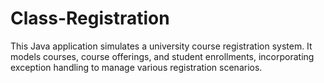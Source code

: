 # Class-Registration

This Java application simulates a university course registration system. It models courses, course offerings, and student enrollments, incorporating exception handling to manage various registration scenarios.
